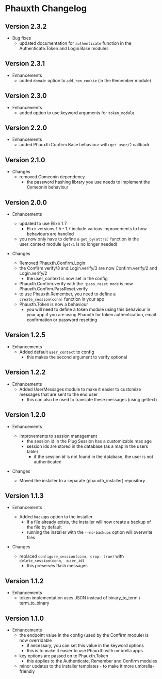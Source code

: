# Phauxth Changelog

## Version 2.3.2

* Bug fixes
  * updated documentation for `authenticate` function in the Authenticate.Token and Login.Base modules

## Version 2.3.1

* Enhancements
  * added `domain` option to `add_rem_cookie` (in the Remember module)

## Version 2.3.0

* Enhancements
  * added option to use keyword arguments for `token_module`

## Version 2.2.0

* Enhancements
  * added Phauxth.Confirm.Base behaviour with `get_user/2` callback

## Version 2.1.0

* Changes
  * removed Comeonin dependency
    * the password hashing library you use needs to implement the Comeonin behaviour

## Version 2.0.0

* Enhancements
  * updated to use Elixir 1.7
    * Elixir versions 1.5 - 1.7 include various improvements to how behaviours are handled
  * you now only have to define a `get_by(attrs)` function in the user_context module (`get/1` is no longer needed)

* Changes
  * Removed Phauxth.Confirm.Login
  * the Confirm.verify/3 and Login.verify/3 are now Confirm.verify/2 and Login.verify/2
    * the user_context is now set in the config
  * Phauxth.Confirm.verify with the `:pass_reset mode` is now Phauxth.Confirm.PassReset.verify
  * to use Phauxth.Remember, you need to define a `create_session(conn)` function in your app
  * Phauxth.Token is now a behaviour
    * you will need to define a token module using this behaviour in your app if you are
    using Phauxth for token authentication, email confirmation or password resetting

## Version 1.2.5

* Enhancements
  * Added default `user_context` to config
    * this makes the second argument to verify optional

## Version 1.2.2

* Enhancements
  * Added UserMessages module to make it easier to customize messages that are sent to the end user
    * this can also be used to translate these messages (using gettext)

## Version 1.2.0

* Enhancements
  * Improvements to session management
    * the session id in the Plug Session has a customizable max age
    * session ids are stored in the database (as a map in the users table)
      * if the session id is not found in the database, the user is not authenticated

* Changes
  * Moved the installer to a separate (phauxth_installer) repository

## Version 1.1.3

* Enhancements
  * Added `backups` option to the installer
    * if a file already exists, the installer will now create a backup of the file by default
    * running the installer with the `--no-backups` option will overwrite files

* Changes
  * replaced `configure_session(conn, drop: true)` with `delete_session(conn, :user_id)`
    * this preserves flash messages

## Version 1.1.2

* Enhancements
  * token implementation uses JSON instead of binary_to_term / term_to_binary

## Version 1.1.0

* Enhancements
  * the endpoint value in the config (used by the Confirm module) is now overridable
    * if necessary, you can set this value in the keyword options
    * this is to make it easier to use Phauxth with umbrella apps
  * key options are passed on to Phauxth.Token
    * this applies to the Authenticate, Remember and Confirm modules
  * minor updates to the installer templates - to make it more umbrella-friendly
